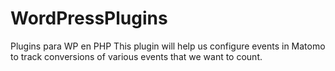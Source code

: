 # WordPressPlugins
Plugins para WP en PHP
This plugin will help us configure events in Matomo to track conversions of various events that we want to count.
